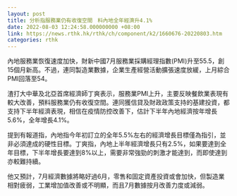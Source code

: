 ```yaml
---
layout: post
title: 分析指服務業仍有收復空間　料內地全年經濟升4.1%
date: 2022-08-03 12:24:58.000000000 +08:00
link: https://news.rthk.hk/rthk/ch/component/k2/1660676-20220803.htm
categories: rthk
---
```


內地服務業恢復速度加快，財新中國7月服務業採購經理指數(PMI)升至55.5，創15個月新高。不過，連同製造業數據，企業生產經營活動擴張速度放緩，上月綜合PMI回落至54。

渣打大中華及北亞首席經濟師丁爽表示，服務業PMI上升，主要反映餐飲業表現有較大改善，預料服務業仍有收復空間。連同獲信貸及財政政策支持的基建投資，都支持下半年經濟表現，相信在疫情防控改善下，估計下半年內地經濟按年增長5.6%，全年增長4.1%。

提到有報道指，內地指今年初訂立的全年5.5%左右的經濟增長目標僅為指引，並非必須達成的硬性目標。丁爽指，內地上半年經濟增長只有2.5%，如果要達到全年目標，下半年增長要達到8%以上，需要非常強勁的刺激才能達到，而即使達到亦較難持續。

他又預計，7月經濟數據將略好過6月，零售和固定資產投資或會加快，但製造業相對疲弱，工業增加值改善或不明顯，而且7月數據按月改善力度或減弱。
